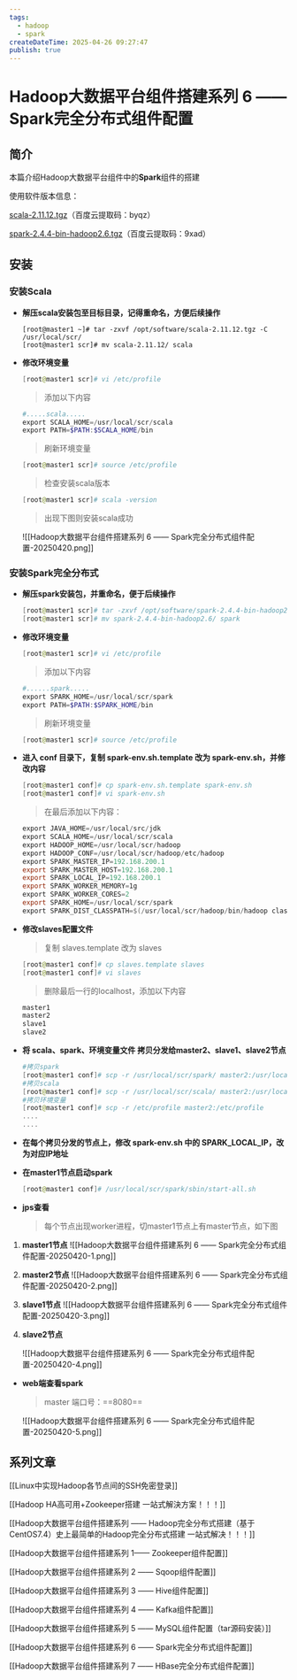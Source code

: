 ```yaml
---
tags:
  - hadoop
  - spark
createDateTime: 2025-04-26 09:27:47
publish: true
---
```


# Hadoop大数据平台组件搭建系列 6 —— Spark完全分布式组件配置

## 简介

本篇介绍Hadoop大数据平台组件中的**Spark**组件的搭建

使用软件版本信息：

 [scala-2.11.12.tgz](https://pan.baidu.com/s/1Eze8nZYPyd6dN9DtyYqvEA)（百度云提取码：byqz）
 
[spark-2.4.4-bin-hadoop2.6.tgz](https://pan.baidu.com/s/1lX9zgXb6PLu7_LkC73mZlA)（百度云提取码：9xad）

## 安装
### 安装Scala

 - **解压scala安装包至目标目录，记得重命名，方便后续操作**

	```
	[root@master1 ~]# tar -zxvf /opt/software/scala-2.11.12.tgz -C /usr/local/scr/
	[root@master1 scr]# mv scala-2.11.12/ scala
	```


 - **修改环境变量**
 

	```powershell
	[root@master1 scr]# vi /etc/profile
	```
	
	> 添加以下内容
	
	```powershell
	#.....scala.....
	export SCALA_HOME=/usr/local/scr/scala
	export PATH=$PATH:$SCALA_HOME/bin
	```
	

	> 刷新环境变量
	

	```powershell
	[root@master1 scr]# source /etc/profile
	```
	

	> 检查安装scala版本
	
	```powershell
	[root@master1 scr]# scala -version
	```
	

	> 出现下图则安装scala成功
	
	![[Hadoop大数据平台组件搭建系列 6 —— Spark完全分布式组件配置-20250420.png]]

### 安装Spark完全分布式

 - **解压spark安装包，并重命名，便于后续操作**
 

	```powershell
	[root@master1 scr]# tar -zxvf /opt/software/spark-2.4.4-bin-hadoop2.6.tgz -C /usr/local/scr/
	[root@master1 scr]# mv spark-2.4.4-bin-hadoop2.6/ spark
	```
	

 - **修改环境变量**
 

	```powershell
	[root@master1 scr]# vi /etc/profile
	```
	
	> 添加以下内容
	
	```powershell
	#......spark.....
	export SPARK_HOME=/usr/local/scr/spark
	export PATH=$PATH:$SPARK_HOME/bin
	```

	> 刷新环境变量
	

	```powershell
	[root@master1 scr]# source /etc/profile
	```

 - **进入 conf 目录下，复制 spark-env.sh.template 改为 spark-env.sh，并修改内容**
 

	```powershell
	[root@master1 conf]# cp spark-env.sh.template spark-env.sh
	[root@master1 conf]# vi spark-env.sh
	```
	
	
	> 在最后添加以下内容：
	
	```powershell
	export JAVA_HOME=/usr/local/src/jdk
	export SCALA_HOME=/usr/local/scr/scala
	export HADOOP_HOME=/usr/local/scr/hadoop
	export HADOOP_CONF=/usr/local/scr/hadoop/etc/hadoop
	export SPARK_MASTER_IP=192.168.200.1
	export SPARK_MASTER_HOST=192.168.200.1
	export SPARK_LOCAL_IP=192.168.200.1
	export SPARK_WORKER_MEMORY=1g
	export SPARK_WORKER_CORES=2
	export SPARK_HOME=/usr/local/scr/spark
	export SPARK_DIST_CLASSPATH=$(/usr/local/scr/hadoop/bin/hadoop classpath)
	```

 

 - **修改slaves配置文件**

	> 复制 slaves.template 改为 slaves
		
	
	```powershell
	[root@master1 conf]# cp slaves.template slaves
	[root@master1 conf]# vi slaves
	```
	

	> 删除最后一行的localhost，添加以下内容
	
	```powershell
	master1
	master2
	slave1
	slave2
	```

 - **将 scala、spark、环境变量文件 拷贝分发给master2、slave1、slave2节点**
 
	```powershell
	#拷贝spark
	[root@master1 conf]# scp -r /usr/local/scr/spark/ master2:/usr/local/scr/
	#拷贝scala
	[root@master1 conf]# scp -r /usr/local/scr/scala/ master2:/usr/local/scr/
	#拷贝环境变量
	[root@master1 conf]# scp -r /etc/profile master2:/etc/profile
	....
	....
	```

 - **在每个拷贝分发的节点上，修改 spark-env.sh 中的 SPARK_LOCAL_IP，改为对应IP地址**

 - **在master1节点启动spark**
 
	```powershell
	[root@master1 conf]# /usr/local/scr/spark/sbin/start-all.sh 
	```

 -  **jps查看**

	> 每个节点出现worker进程，切master1节点上有master节点，如下图

 1. **master1节点**
![[Hadoop大数据平台组件搭建系列 6 —— Spark完全分布式组件配置-20250420-1.png]]
 2. **master2节点**
![[Hadoop大数据平台组件搭建系列 6 —— Spark完全分布式组件配置-20250420-2.png]]
 3. **slave1节点**
![[Hadoop大数据平台组件搭建系列 6 —— Spark完全分布式组件配置-20250420-3.png]]
 4. **slave2节点**

	![[Hadoop大数据平台组件搭建系列 6 —— Spark完全分布式组件配置-20250420-4.png]]



		

 - **web端查看spark**
 

	> master 端口号：==8080==

	![[Hadoop大数据平台组件搭建系列 6 —— Spark完全分布式组件配置-20250420-5.png]]

## 系列文章

[[Linux中实现Hadoop各节点间的SSH免密登录]]

[[Hadoop HA高可用+Zookeeper搭建 一站式解決方案！！！]]

[[Hadoop大数据平台组件搭建系列 —— Hadoop完全分布式搭建（基于CentOS7.4）史上最简单的Hadoop完全分布式搭建 一站式解决！！！]]

[[Hadoop大数据平台组件搭建系列 1—— Zookeeper组件配置]]

[[Hadoop大数据平台组件搭建系列 2 —— Sqoop组件配置]]

[[Hadoop大数据平台组件搭建系列 3 —— Hive组件配置]]

[[Hadoop大数据平台组件搭建系列 4 —— Kafka组件配置]]

[[Hadoop大数据平台组件搭建系列 5 —— MySQL组件配置（tar源码安装）]]

[[Hadoop大数据平台组件搭建系列 6 —— Spark完全分布式组件配置]]

[[Hadoop大数据平台组件搭建系列 7 —— HBase完全分布式组件配置]]


